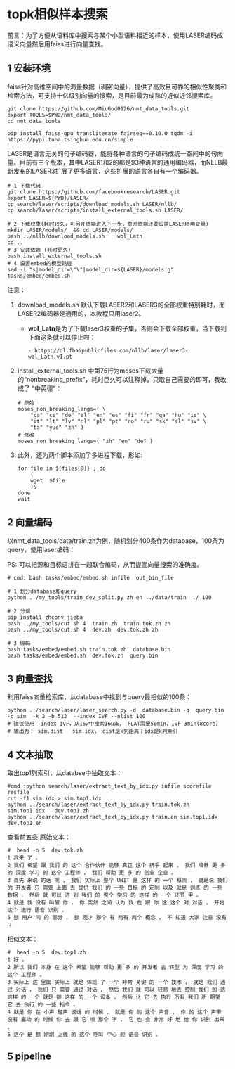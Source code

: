 # topk相似样本搜索

前言：为了方便从语料库中搜索与某个小型语料相近的样本，使用LASER编码成语义向量然后用faiss进行向量查找。

## 1 安装环境

faiss针对高维空间中的海量数据（稠密向量），提供了高效且可靠的相似性聚类和检索方法，可支持十亿级别向量的搜索，是目前最为成熟的近似近邻搜索库。

```shell
git clone https://github.com/MiuGod0126/nmt_data_tools.git
export TOOLS=$PWD/nmt_data_tools/
cd nmt_data_tools

pip install faiss-gpu transliterate fairseq==0.10.0 tqdm -i https://pypi.tuna.tsinghua.edu.cn/simple
```

​		LASER是语言无关的句子编码器，能将各种语言的句子编码成统一空间中的句向量。目前有三个版本，其中LASER1和2的都是93种语言的通用编码器，而NLLB最新发布的LASER3扩展了更多语言，这些扩展的语言各自有一个编码器。

```shell
# 1 下载代码
git clone https://github.com/facebookresearch/LASER.git
export LASER=${PWD}/LASER/
cp search/laser/scripts/download_models.sh LASER/nllb/
cp search/laser/scripts/install_external_tools.sh LASER/

# 2 下载权重(耗时较久，可另开终端进入下一步，重开终端还要设置LASER环境变量)
mkdir LASER/models/  && cd LASER/models/
bash ../nllb/download_models.sh    wol_Latn 
cd ..
# 3 安装依赖 (耗时更久)
bash install_external_tools.sh 
# 4 设置embed的模型路径
sed -i "s|model_dir=\"\"|model_dir=${LASER}/models|g"  tasks/embed/embed.sh 
```

注意：

1. download_models.sh 默认下载LASER2和LASER3的全部权重特别耗时，而LASER2编码器是通用的，本教程只用laser2。

   - **wol_Latn**是为了下载laser3权重的子集，否则会下载全部权重，当下载到下面这条就可以停止啦：

     ```shell
     - https://dl.fbaipublicfiles.com/nllb/laser/laser3-wol_Latn.v1.pt
     ```

2. install_external_tools.sh 中第75行为moses下载大量的“nonbreaking_prefix”，耗时巨久可以注释掉，只取自己需要的即可，我改成了 ”中英德”：

   ```shell
   # 原始
   moses_non_breaking_langs=( \
       "ca" "cs" "de" "el" "en" "es" "fi" "fr" "ga" "hu" "is" \
       "it" "lt" "lv" "nl" "pl" "pt" "ro" "ru" "sk" "sl" "sv" \
       "ta" "yue" "zh" )
   # 修改
   moses_non_breaking_langs=( "zh" "en" "de" )
   ```

3. 此外，还为两个脚本添加了多进程下载，形如:

   ```shell
   for file in ${files[@]} ; do
       (
       wget  $file
       )&
   done
   wait
   ```



## 2 向量编码

以nmt_data_tools/data/train.zh为例，随机划分400条作为database，100条为query，使用laser编码：

PS: 可以把源和目标语拼在一起联合编码，从而提高向量搜索的准确度。

```shell
# cmd: bash tasks/embed/embed.sh infile  out_bin_file

# 1 划分database和query
python ../my_tools/train_dev_split.py zh en ../data/train  ./ 100

# 2 分词
pip install zhconv jieba
bash ../my_tools/cut.sh 4  train.zh  train.tok.zh zh
bash ../my_tools/cut.sh 4  dev.zh  dev.tok.zh zh

# 3 编码
bash tasks/embed/embed.sh train.tok.zh  database.bin
bash tasks/embed/embed.sh  dev.tok.zh  query.bin
```



## 3 向量查找

利用faiss向量检索库，从database中找到与query最相似的100条：

```shell
python ../search/laser/laser_search.py -d  database.bin -q  query.bin -o sim  -k 2 -b 512  --index IVF --nlist 100  
# 建议使用--index IVF，从16w中搜索16w条， FLAT需要50min，IVF 3min(8core)
# 输出为： sim.dist   sim.idx， dist是k列距离；idx是k列索引
```

## 4 文本抽取

取出top1列索引，从databse中抽取文本：

```shell
#cmd :python search/laser/extract_text_by_idx.py infile scorefile resfile
cut -f1 sim.idx > sim.top1.idx
python ../search/laser/extract_text_by_idx.py train.tok.zh sim.top1.idx   dev.top1.zh
python ../search/laser/extract_text_by_idx.py train.en sim.top1.idx   dev.top1.en
```

查看前五条,原始文本：

```shell
#  head -n 5  dev.tok.zh 
1 我来 了 。
2 我们 希望 跟 我们 的 这个 合作伙伴 能够 真正 这个 携手 起来 ， 我们 培养 更 多 的 深度 学习 的 这个 工程师 ， 我们 帮助 更 多 的 创业 企业 。
3 首先 来说 的话 呢 ， 我们 实际上 整个 UNIT 是 这样 的 一个 框架 ， 就是说 我们 的 开发者 只 需要 上面 去 提供 我们 的 一些 目标 的 定制 以及 就是 训练 的 一些 数据 ， 然后 就 可以 进 到 我们 的 整个 学习 的 这样 的 一个 环节 里 。
4 就是 我 没有 叫醒 你 ， 你 突然 之间 认为 我 在 跟 你 这 这个 对 对话 ， 开始 这个 进行 语音 识别 。
5 额 用户 问 的 部分 ， 额 刚才 那个 有 两有 两个 概念 ， 不 知道 大家 注意 没有 ？
```

相似文本：

```shell
#  head -n 5  dev.top1.zh 
1 好 。
2 所以 我们 本身 在 这个 希望 能够 帮助 更 多 的 开发者 去 转型 为 深度 学习 的 这个 工程师 。
3 实际上 这 里面 实际上 就是 体现 了 一个 非常 关键 的 一个 技术 ， 就是 我们 通过 对话 ， 我们 只 需要 通过 对话 ， 然后 我们 就 可以 轻易 地去 控制 我们 的 这 这样 的 一个 就是 额 这样 的 一个 设备 ， 然后 让 它 去 执行 所有 我们 所 期望 它 去 执行 的 一些 指令 。
4 就是 你 在 小声 轻声 说话 的 时候 ， 就是 你 的 这个 声音 ， 你 的 这个 声带 没有 震动 的 时候 你 去 跟 它 喷 那个 字 ， 它 也 会 非常 好 地 给 你 识别 出来 。
5 这个 是 额 刚刚 上线 的 这个 呼叫 中心 的 语音 识别 。
```



## 5 pipeline

